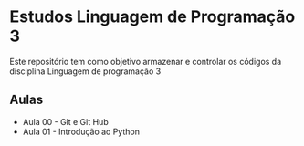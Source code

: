 # Estudos Linguagem de Programação 3

Este repositório tem como objetivo armazenar e controlar os códigos da disciplina Linguagem de programação 3

## Aulas

- Aula 00 - Git e Git Hub
- Aula 01 - Introdução ao Python